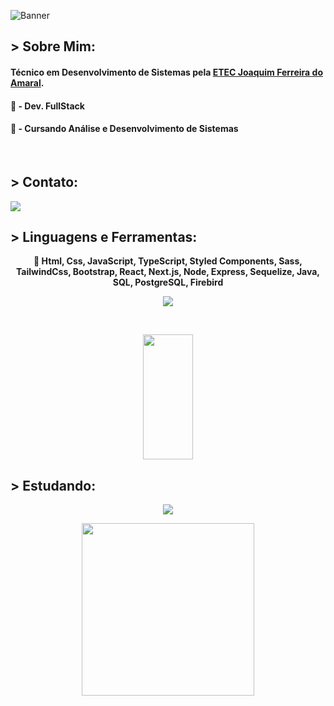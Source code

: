 ![Banner](https://res.cloudinary.com/superfolio/image/upload/v1620689979/68747470733a2f2f692e70696e696d672e636f6d2f6f726967696e616c732f63362f33332f63322f63363333633230656465383266306530636564376435373064626533613166332e676966_yjuh2s.gif)

## > Sobre Mim: 
#### Técnico em Desenvolvimento de Sistemas pela <a href="http://www.etecjau.com.br/etecjau/">ETEC Joaquim Ferreira do Amaral</a>.
#### 💾 - Dev. FullStack
#### 📓 - Cursando Análise e Desenvolvimento de Sistemas
<br>

## > Contato:
<a href="mailto:DevLuizHBarros@gmail.com"><code><img src="https://img.shields.io/badge/Gmail-6D4AFF?style=for-the-badge&logo=gmail&logoColor=white"></a></code>

## > Linguagens e Ferramentas:
<p aling='center'>

</p>
<p align='center'>
  <strong>📖 Html, Css, JavaScript, TypeScript, Styled Components, Sass, TailwindCss, Bootstrap, React, Next.js, Node, Express, Sequelize, Java, SQL, PostgreSQL, Firebird</strong>
  <br>
  <div align='center'>
    <img src="https://skillicons.dev/icons?i=html,css,js,ts,react,next,tailwindcss,sass,styledcomponents,nodejs,express,sequelize,java,postgresql&perline=5"/>
    <br>
  </div>
</p>

<br>
<p align='center'>
  <img width="40%" height="200px" src="https://github-readme-stats.vercel.app/api/top-langs/?username=Tr0ya7&layout=compact&hide_border=true&theme=radical&langs_count=6&border_radius=8" />
</p>

## > Estudando:
<p align='center'>
  <code><img src="https://img.shields.io/badge/Spring Boot-66ad1f?style=for-the-badge&logo=spring&logoColor=white"></code>
</p>

<p align="center">
  <img width="276" src="https://media.tenor.com/eFWg68USeZgAAAAd/computer-hacker-fallout.gif" />  
</p>
